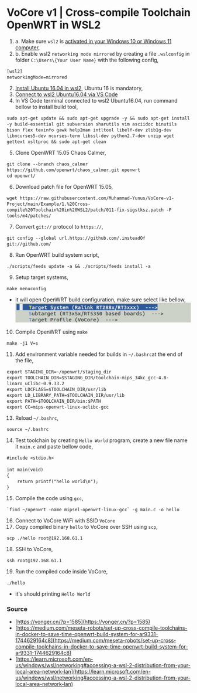 # VoCore v1 | Cross-compile Toolchain OpenWRT in WSL2

1. a. Make sure `wsl2` is [activated in your Windows 10 or Windows 11 computer](https://learn.microsoft.com/id-id/windows/wsl/install#prerequisites),
1. b. Enable wsl2 `networking mode mirrored` by creating a file `.wslconfig` in folder `C:\Users\{Your User Name}` with the following config,
```
[wsl2]
networkingMode=mirrored
```
2. [Install Ubuntu 16.04 in wsl2](https://gist.github.com/xynova/87beae35688476efb2ee290d3926f5bb), Ubuntu 16 is mandatory,
3. [Connect to wsl2 Ubuntu16.04  via VS Code](https://code.visualstudio.com/docs/remote/wsl)
4. In VS Code terminal connected to wsl2 Ubuntu16.04, run command bellow to install build tool,
```
sudo apt-get update && sudo apt-get upgrade -y && sudo apt-get install -y build-essential git subversion sharutils vim asciidoc binutils bison flex texinfo gawk help2man intltool libelf-dev zlib1g-dev libncurses5-dev ncurses-term libssl-dev python2.7-dev unzip wget gettext xsltproc && sudo apt-get clean
```
5. Clone OpenWRT 15.05 Chaos Calmer,
```
git clone --branch chaos_calmer https://github.com/openwrt/chaos_calmer.git openwrt
cd openwrt/
```
6. Download patch file for OpenWRT 15.05,
```
wget https://raw.githubusercontent.com/Muhammad-Yunus/VoCore-v1-Project/main/Example/1.%20Cross-compile%20Toolchain%20in%20WSL2/patch/011-fix-sigstksz.patch -P tools/m4/patches/
```
7. Convert `git://` protocol to `https://`,
```
git config --global url.https://github.com/.insteadOf git://github.com/
```
8. Run OpenWRT build system script,
```
./scripts/feeds update -a && ./scripts/feeds install -a
```
9. Setup target systems,
```
make menuconfig
```
- it will open OpenWRT build configuration, make sure select like bellow,
![](img/build-condif.png)
10. Compile OpenWRT using `make`
```
make -j1 V=s
```
11. Add environment variable needed for builds in `~/.bashrc`at the end of the file, 
```
export STAGING_DIR=~/openwrt/staging_dir
export TOOLCHAIN_DIR=$STAGING_DIR/toolchain-mips_34kc_gcc-4.8-linaro_uClibc-0.9.33.2
export LDCFLAGS=$TOOLCHAIN_DIR/usr/lib
export LD_LIBRARY_PATH=$TOOLCHAIN_DIR/usr/lib
export PATH=$TOOLCHAIN_DIR/bin:$PATH
export CC=mips-openwrt-linux-uclibc-gcc
```
13. Reload `~/.bashrc`,
```
source ~/.bashrc
```
14. Test toolchain by creating `Hello World` program, create a new file name it `main.c` and paste bellow code,
```
#include <stdio.h>

int main(void)
{
    return printf("hello world\n");
}
```
15. Compile the code using `gcc`,
```
`find ~/openwrt -name mipsel-openwrt-linux-gcc` -g main.c -o hello
```
16. Connect to VoCore WiFi with SSID `VoCore`
17. Copy compiled binary `hello` to VoCore over SSH using `scp`,
```
scp ./hello root@192.168.61.1
```
18. SSH to VoCore,  
```
ssh root@192.168.61.1
```
19. Run the compiled code inside VoCore,
```
./hello
``` 
- it's should printing `Hello World`


### Source
- [https://vonger.cn/?p=1585](https://vonger.cn/?p=1585)
- [https://medium.com/meseta-robots/set-up-cross-compile-toolchains-in-docker-to-save-time-openwrt-build-system-for-ar9331-1744629164c8](https://medium.com/meseta-robots/set-up-cross-compile-toolchains-in-docker-to-save-time-openwrt-build-system-for-ar9331-1744629164c8)
- [https://learn.microsoft.com/en-us/windows/wsl/networking#accessing-a-wsl-2-distribution-from-your-local-area-network-lan](https://learn.microsoft.com/en-us/windows/wsl/networking#accessing-a-wsl-2-distribution-from-your-local-area-network-lan)
